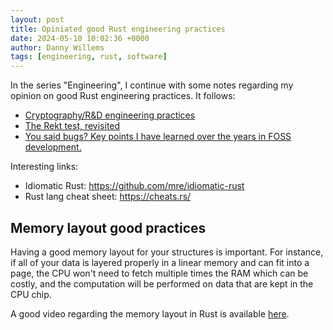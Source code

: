 ```yaml
---
layout: post
title: Opiniated good Rust engineering practices
date: 2024-05-10 10:02:36 +0000
author: Danny Willems
tags: [engineering, rust, software]
---
```


In the series "Engineering", I continue with some notes regarding my opinion on good Rust engineering practices. It follows:
- [Cryptography/R&D engineering practices](https://dannywillems.github.io/2024/05/16/engineering-practices-again.html)
- [The Rekt test, revisited](https://dannywillems.github.io/2024/01/20/the-rekt-test-revisited.html)
- [You said bugs? Key points I have learned over the years in FOSS development.](https://dannywillems.github.io/2023/12/08/you-said-bugs.html)

Interesting links:
- Idiomatic Rust: https://github.com/mre/idiomatic-rust
- Rust lang cheat sheet: https://cheats.rs/

## Memory layout good practices

Having a good memory layout for your structures is important. For instance, if
all of your data is layered properly in a linear memory and can fit into a page,
the CPU won't need to fetch multiple times the RAM which can be costly, and the
computation will be performed on data that are kept in the CPU chip.

A good video regarding the memory layout in Rust is available
[here](https://www.youtube.com/watch?v=7_o-YRxf_cc).
